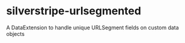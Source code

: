 silverstripe-urlsegmented
=========================

A DataExtension to handle unique URLSegment fields on custom data objects